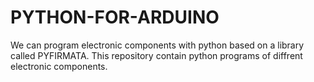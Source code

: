 # PYTHON-FOR-ARDUINO
We can program electronic components with python based on a library called PYFIRMATA. This repository contain python programs of  diffrent electronic components.
